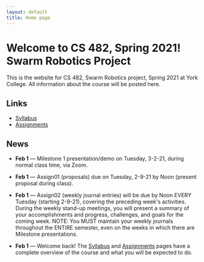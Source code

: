 ```yaml
---
layout: default
title: Home page
---
```


# Welcome to CS 482, Spring 2021!<br>Swarm Robotics Project

This is the website for CS 482, Swarm Robotics project, Spring 2021 at York College.
All information about the course will be posted here.

## Links

* [Syllabus](syllabus.html)
* [Assignments](assign/index.html)

## News

<!--

* **May 4** &mdash; [Final Technical Reports](./assign/finalreport.html) and Team Posters are due Friday, 5-14-21, by Noon in your Google Drive, as well as in PDF form via email to your instructors.

* **May 4** &mdash; [Final Self/Peer Evaluations](./assign/PeerEval-SwarmRobotics-Sp21-final.pdf) are due Friday, 5-14-21, by Noon in PDF form via email to your instructors.

* **Apr 27** &mdash; The CS Senior Design Final Presentation and Demo (MS4) will be Tuesday, 5-11-21, from 5:00pm to 7:00pm via Zoom.  The Radio Telescope Engineering Capstone Final Presentation and Demo will on ???, ??-??-21, from ??:??to ??:??, via Zoom.

* **Apr 27** &mdash; [Draft Technical Reports](./assign/finalreport.html) are due Tuesday, 5-4-21, by Noon in your Google Drive, for review and comment by your instructors.

* **Mar 30** &mdash; Milestone 3 presentation/demo on Tuesday, 4-27-21, during normal class time via Zoom.

* **Mar 30** &mdash; [Midterm Self/Peer Evaluations](./assign/PeerEval-SwarmRobotics-Sp21-midterm.pdf) are due Saturday, 4-3-21, by Noon in PDF form via email to your instructors.

* **Mar 2** &mdash; Milestone 2 presentation/demo on Tuesday, 3-30-21, during normal class time, via Zoom.

-->

* **Feb 1** &mdash; Milestone 1 presentation/demo on Tuesday, 3-2-21, during normal class time, via Zoom.

* **Feb 1** &mdash; Assign01 (proposals) due on Tuesday, 2-9-21 by Noon (present proposal during class).

* **Feb 1** &mdash; Assign02 (weekly journal entries) will be due by Noon EVERY Tuesday (starting 2-9-21), covering the preceding week's activities.  During the weekly stand-up meetings, you will present a summary of your accomplishments and progress, challenges, and goals for the coming week.  NOTE: You MUST maintain your weekly journals throughout the ENTIRE semester, even on the weeks in which there are Milestone presentations.

* **Feb 1** &mdash; Welcome back!  The [Syllabus](syllabus.html) and [Assignments](assign/index.html) pages have a complete overview of the course and what you will be expected to do.

<!-- vim:set wrap: -->
<!-- vim:set linebreak: -->
<!-- vim:set nolist: -->
